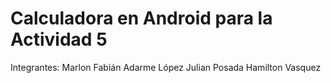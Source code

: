 # Calculadora en Android para la Actividad 5
Integrantes:
Marlon Fabián Adarme López
Julian Posada
Hamilton Vasquez
